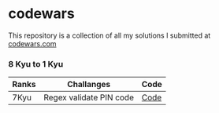 # codewars

This repository is a collection of all my solutions I submitted at [codewars.com](https://www.codewars.com/)

### 8 Kyu to 1 Kyu

| Ranks  | Challanges |  Code|
| --- | -- |  -- |
| 7Kyu      |  Regex validate PIN code | [Code](https://github.com/SimpleLuke/codewars/tree/main/Regex-validate-PIN-code) |

